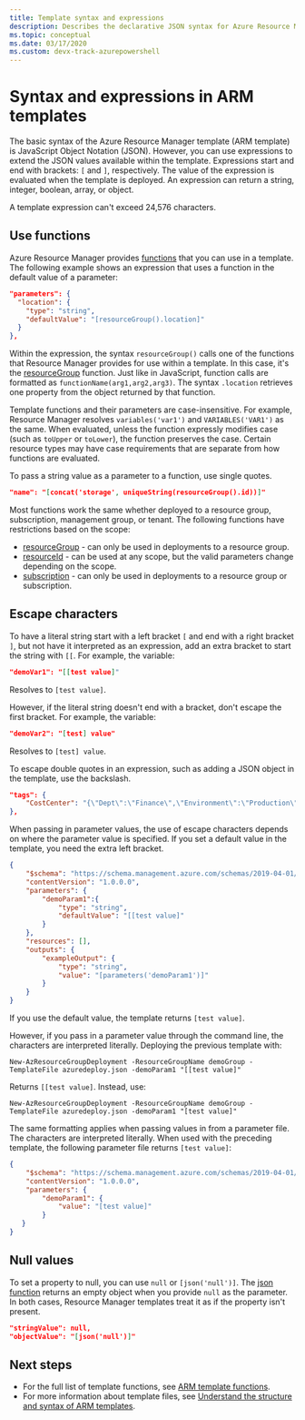 ```yaml
---
title: Template syntax and expressions
description: Describes the declarative JSON syntax for Azure Resource Manager templates (ARM templates).
ms.topic: conceptual
ms.date: 03/17/2020 
ms.custom: devx-track-azurepowershell
---
```


# Syntax and expressions in ARM templates

The basic syntax of the Azure Resource Manager template (ARM template) is JavaScript Object Notation (JSON). However, you can use expressions to extend the JSON values available within the template.  Expressions start and end with brackets: `[` and `]`, respectively. The value of the expression is evaluated when the template is deployed. An expression can return a string, integer, boolean, array, or object.

A template expression can't exceed 24,576 characters.

## Use functions

Azure Resource Manager provides [functions](template-functions.md) that you can use in a template. The following example shows an expression that uses a function in the default value of a parameter:

```json
"parameters": {
  "location": {
    "type": "string",
    "defaultValue": "[resourceGroup().location]"
  }
},
```

Within the expression, the syntax `resourceGroup()` calls one of the functions that Resource Manager provides for use within a template. In this case, it's the [resourceGroup](template-functions-resource.md#resourcegroup) function. Just like in JavaScript, function calls are formatted as `functionName(arg1,arg2,arg3)`. The syntax `.location` retrieves one property from the object returned by that function.

Template functions and their parameters are case-insensitive. For example, Resource Manager resolves `variables('var1')` and `VARIABLES('VAR1')` as the same. When evaluated, unless the function expressly modifies case (such as `toUpper` or `toLower`), the function preserves the case. Certain resource types may have case requirements that are separate from how functions are evaluated.

To pass a string value as a parameter to a function, use single quotes.

```json
"name": "[concat('storage', uniqueString(resourceGroup().id))]"
```

Most functions work the same whether deployed to a resource group, subscription, management group, or tenant. The following functions have restrictions based on the scope:

* [resourceGroup](template-functions-resource.md#resourcegroup) - can only be used in deployments to a resource group.
* [resourceId](template-functions-resource.md#resourceid) - can be used at any scope, but the valid parameters change depending on the scope.
* [subscription](template-functions-resource.md#subscription) - can only be used in deployments to a resource group or subscription.

## Escape characters

To have a literal string start with a left bracket `[` and end with a right bracket `]`, but not have it interpreted as an expression, add an extra bracket to start the string with `[[`. For example, the variable:

```json
"demoVar1": "[[test value]"
```

Resolves to `[test value]`.

However, if the literal string doesn't end with a bracket, don't escape the first bracket. For example, the variable:

```json
"demoVar2": "[test] value"
```

Resolves to `[test] value`.

To escape double quotes in an expression, such as adding a JSON object in the template, use the backslash.

```json
"tags": {
    "CostCenter": "{\"Dept\":\"Finance\",\"Environment\":\"Production\"}"
},
```

When passing in parameter values, the use of escape characters depends on where the parameter value is specified. If you set a default value in the template, you need the extra left bracket.

```json
{
    "$schema": "https://schema.management.azure.com/schemas/2019-04-01/deploymentTemplate.json#",
    "contentVersion": "1.0.0.0",
    "parameters": {
        "demoParam1":{
            "type": "string",
            "defaultValue": "[[test value]"
        }
    },
    "resources": [],
    "outputs": {
        "exampleOutput": {
            "type": "string",
            "value": "[parameters('demoParam1')]"
        }
    }
}
```

If you use the default value, the template returns `[test value]`.

However, if you pass in a parameter value through the command line, the characters are interpreted literally. Deploying the previous template with:

```azurepowershell
New-AzResourceGroupDeployment -ResourceGroupName demoGroup -TemplateFile azuredeploy.json -demoParam1 "[[test value]"
```

Returns `[[test value]`. Instead, use:

```azurepowershell
New-AzResourceGroupDeployment -ResourceGroupName demoGroup -TemplateFile azuredeploy.json -demoParam1 "[test value]"
```

The same formatting applies when passing values in from a parameter file. The characters are interpreted literally. When used with the preceding template, the following parameter file returns `[test value]`:

```json
{
    "$schema": "https://schema.management.azure.com/schemas/2019-04-01/deploymentParameters.json#",
    "contentVersion": "1.0.0.0",
    "parameters": {
        "demoParam1": {
            "value": "[test value]"
        }
   }
}
```

## Null values

To set a property to null, you can use `null` or `[json('null')]`. The [json function](template-functions-object.md#json) returns an empty object when you provide `null` as the parameter. In both cases, Resource Manager templates treat it as if the property isn't present.

```json
"stringValue": null,
"objectValue": "[json('null')]"
```

## Next steps

* For the full list of template functions, see [ARM template functions](template-functions.md).
* For more information about template files, see [Understand the structure and syntax of ARM templates](./syntax.md).